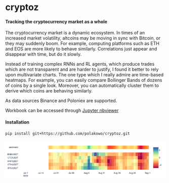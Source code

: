 # cryptoz

#### Tracking the cryptocurrency market as a whole

The cryptocurrency market is a dynamic ecosystem. In times of an increased market volatility, altcoins may be moving in sync with Bitcoin, or they may suddenly boom. For example, computing platforms such as ETH and EOS are more likely to behave similarly. Correlations just appear and disappear with time, but do it slowly.

Instead of training complex RNNs and RL agents, which produce trades which are not transparent and are harder to justify, I found it better to rely upon multivariate charts. The one type which I really admire are time-based heatmaps. For example, you can easily compare Bollinger Bands of dozens of coins by a single look. Moreover, you can automatically cluster them to derive which coins are behaving similarly.

As data sources Binance and Poloniex are supported.

Workbook can be accessed through [Jupyter nbviewer](http://nbviewer.jupyter.org/github/polakowo/cryptoz/blob/master/Workbook.ipynb)

#### Installation
```
pip install git+https://github.com/polakowo/cryptoz.git
```

<img width=800 src="anomaly-detection.png">
